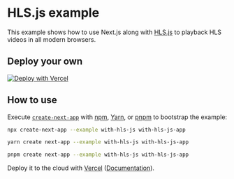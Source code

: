 # HLS.js example

This example shows how to use Next.js along with [HLS.js](https://github.com/video-dev/hls.js/) to playback HLS videos in all modern browsers.

## Deploy your own

[![Deploy with Vercel](https://vercel.com/button)](https://vercel.com/new/clone?repository-url=https://github.com/vercel/next.js/tree/canary/examples/with-hls-js&project-name=with-hls-js&repository-name=with-hls-js)

## How to use

Execute [`create-next-app`](https://github.com/vercel/next.js/tree/canary/packages/create-next-app) with [npm](https://docs.npmjs.com/cli/init), [Yarn](https://yarnpkg.com/lang/en/docs/cli/create/), or [pnpm](https://pnpm.io) to bootstrap the example:

```bash
npx create-next-app --example with-hls-js with-hls-js-app
```

```bash
yarn create next-app --example with-hls-js with-hls-js-app
```

```bash
pnpm create next-app --example with-hls-js with-hls-js-app
```

Deploy it to the cloud with [Vercel](https://vercel.com/new?utm_source=github&utm_medium=readme&utm_campaign=next-example) ([Documentation](https://nextjs.org/docs/deployment)).
